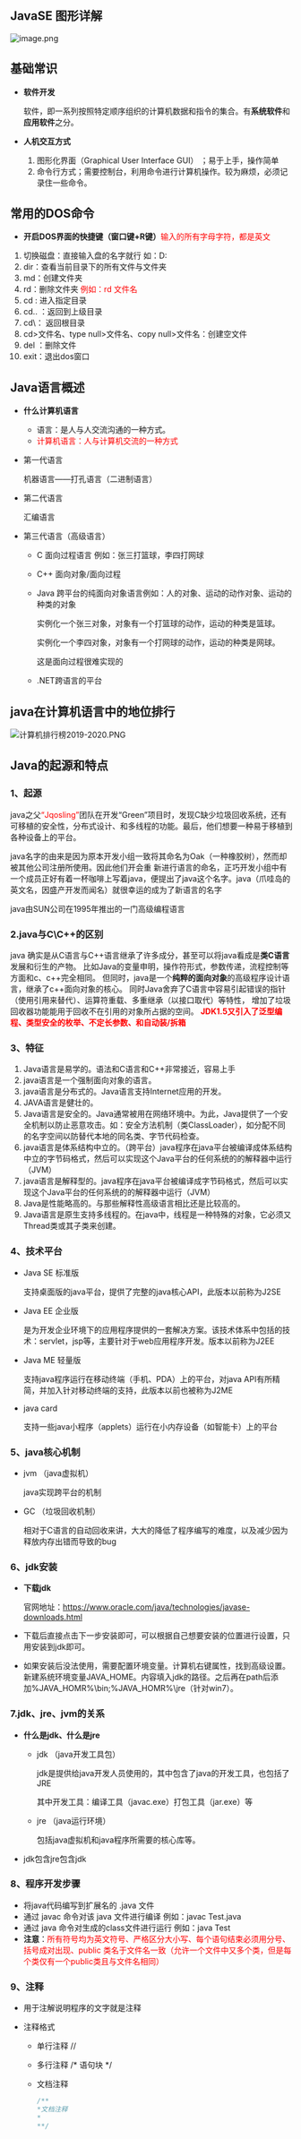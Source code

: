 ## JavaSE 图形详解

![image.png](https://i.loli.net/2020/08/29/vKl8qTPdx6Re9rw.png)

## 基础常识

* **软件开发**

  软件，即一系列按照特定顺序组织的计算机数据和指令的集合。有**系统软件**和**应用软件**之分。

* **人机交互方式**

  1. 图形化界面（Graphical User Interface GUI） ；易于上手，操作简单
  2. 命令行方式；需要控制台，利用命令进行计算机操作。较为麻烦，必须记录住一些命令。

## 常用的DOS命令

* **开启DOS界面的快捷键（窗口键+R键）**<font color=red>输入的所有字母字符，都是英文</font>

1. 切换磁盘：直接输入盘的名字就行 如：D:
2. dir：查看当前目录下的所有文件与文件夹
3. md：创建文件夹
4. rd：删除文件夹 <font color=red>例如：rd 文件名</font>
5. cd : 进入指定目录
6. cd.. ：返回到上级目录
7. cd\： 返回根目录
8. cd>文件名、type null>文件名、copy null>文件名：创建空文件
9. del ：删除文件
10. exit：退出dos窗口

## Java语言概述

* **什么计算机语言**
  * 语言：是人与人交流沟通的一种方式。
  * <font color=red>计算机语言：人与计算机交流的一种方式</font>

* 第一代语言

  机器语言——打孔语言（二进制语言）

* 第二代语言

  汇编语言

* 第三代语言（高级语言）

  * C 面向过程语言  例如：张三打篮球，李四打网球

  * C++ 面向对象/面向过程

  * Java 跨平台的纯面向对象语言例如：人的对象、运动的动作对象、运动的种类的对象

    实例化一个张三对象，对象有一个打篮球的动作，运动的种类是篮球。

    实例化一个李四对象，对象有一个打网球的动作，运动的种类是网球。

    这是面向过程很难实现的

  * .NET跨语言的平台

## java在计算机语言中的地位排行

![计算机排行榜2019-2020.PNG](https://i.loli.net/2020/08/30/1El5PrfyM6TZKVb.png)

## Java的起源和特点

### 1、起源

java之父<font color=red>“Jqosling”</font>团队在开发“Green”项目时，发现C缺少垃圾回收系统，还有可移植的安全性，分布式设计、和多线程的功能。最后，他们想要一种易于移植到各种设备上的平台。

java名字的由来是因为原本开发小组一致将其命名为Oak（一种橡胶树），然而却被其他公司注册所使用。因此他们开会重 新进行语言的命名，正巧开发小组中有一个成员正好有着一杯咖啡上写着java，便提出了java这个名字。java（爪哇岛的英文名，因盛产开发而闻名）就很幸运的成为了新语言的名字

java由SUN公司在1995年推出的一门高级编程语言

### 2.java与C\C++的区别

java 确实是从C语言与C++语言继承了许多成分，甚至可以将java看成是**类C语言**发展和衍生的产物。
比如Java的变量申明，操作符形式，参数传递，流程控制等方面和c、c++完全相同。
但同时，java是一个**纯粹的面向对象**的高级程序设计语言，继承了c++面向对象的核心。
同时Java舍弃了C语言中容易引起错误的指针（使用引用来替代）、运算符重载、多重继承（以接口取代）等特性，
增加了垃圾回收器功能能用于回收不在引用的对象所占据的空间。
<font color=red>**JDK1.5又引入了泛型编程、类型安全的枚举、不定长参数、和自动装/拆箱**</font>

### 3、特征

1. Java语言是易学的。语法和C语言和C++非常接近，容易上手
2. java语言是一个强制面向对象的语言。
3. java语言是分布式的。Java语言支持Internet应用的开发。
4. JAVA语言是健壮的。
5. Java语言是安全的。Java通常被用在网络环境中。为此，Java提供了一个安全机制以防止恶意攻击。如：安全方法机制（类ClassLoader），如分配不同的名字空间以防替代本地的同名类、字节代码检查。
6. java语言是体系结构中立的。（跨平台）java程序在java平台被编译成体系结构中立的字节码格式，然后可以实现这个Java平台的任何系统的的解释器中运行（JVM）
7. java语言是解释型的。java程序在java平台被编译成字节码格式，然后可以实现这个Java平台的任何系统的的解释器中运行（JVM）
8. Java是性能略高的。与那些解释性高级语言相比还是比较高的。
9. Java语言是原生支持多线程的。在java中，线程是一种特殊的对象，它必须又Thread类或其子类来创建。

### 4、技术平台

* Java SE 标准版

  支持桌面版的java平台，提供了完整的java核心API，此版本以前称为J2SE

* Java EE 企业版

  是为开发企业环境下的应用程序提供的一套解决方案。该技术体系中包括的技术：servlet，jsp等，主要针对于web应用程序开发。版本以前称为J2EE

* Java ME 轻量版

  支持java程序运行在移动终端（手机、PDA）上的平台，对java API有所精简，并加入针对移动终端的支持，此版本以前也被称为J2ME

* java card

  支持一些java小程序（applets）运行在小内存设备（如智能卡）上的平台

### 5、java核心机制

* jvm （java虚拟机）

  java实现跨平台的机制

* GC （垃圾回收机制）

  相对于C语言的自动回收来讲，大大的降低了程序编写的难度，以及减少因为释放内存出错而导致的bug

### 6、jdk安装

* **下载jdk**

  官网地址：https://www.oracle.com/java/technologies/javase-downloads.html

* 下载后直接点击下一步安装即可，可以根据自己想要安装的位置进行设置，只用安装到jdk即可。

* 如果安装后没法使用，需要配置环境变量。计算机右键属性，找到高级设置。新建系统环境变量JAVA_HOME。内容填入jdk的路径。之后再在path后添加%JAVA_HOMR%\bin;%JAVA_HOMR%\jre（针对win7）。

### 7.jdk、jre、jvm的关系

* **什么是jdk、什么是jre**

  * jdk （java开发工具包）

    jdk是提供给java开发人员使用的，其中包含了java的开发工具，也包括了JRE

    其中开发工具：编译工具（javac.exe）打包工具（jar.exe）等

  * jre  （java运行环境）

    包括java虚拟机和java程序所需要的核心库等。

* jdk包含jre包含jdk

### 8、程序开发步骤

* 将java代码编写到扩展名的 .java 文件
* 通过 javac 命令对该 java 文件进行编译 例如：javac Test.java
* 通过 java 命令对生成的class文件进行运行 例如：java Test
* **注意**：<font color=red>所有符号均为英文符号、严格区分大小写、每个语句结束必须用分号、括号成对出现、public 类名于文件名一致（允许一个文件中又多个类，但是每个类仅有一个public类且与文件名相同）</font>

### 9、注释

* 用于注解说明程序的文字就是注释

* 注释格式

  * 单行注释 //

  * 多行注释 /* 语句块 */

  * 文档注释

    ```java
    /**
    *文档注释
    *
    **/
    ```

    

    

 


